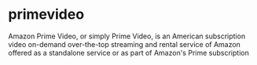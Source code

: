 # primevideo
 Amazon Prime Video, or simply Prime Video, is an American subscription video on-demand over-the-top streaming and rental service of Amazon offered as a standalone service or as part of Amazon's Prime subscription
